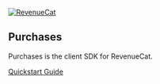[![RevenueCat](https://s3.amazonaws.com/www.revenuecat.com/assets/images/logo_red200.png)](https://www.revenuecat.com)
## Purchases

Purchases is the client SDK for RevenueCat.

[Quickstart Guide](https://docs.revenuecat.com/v1.0/docs/getting-started-1)